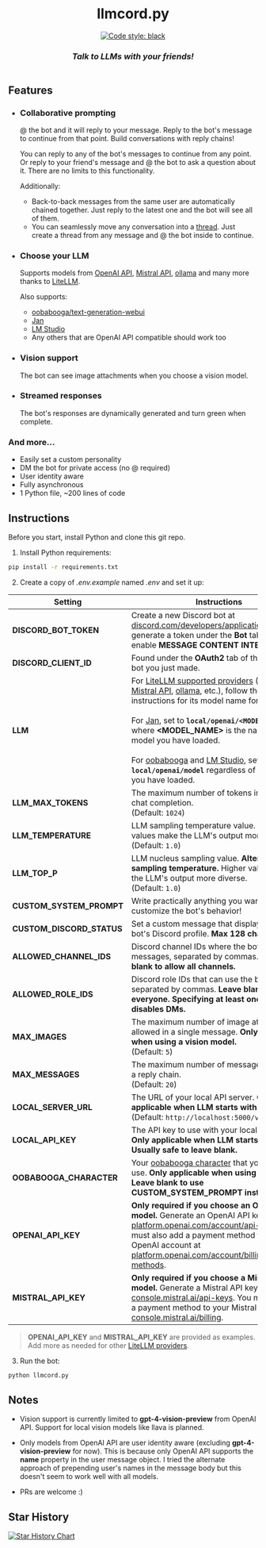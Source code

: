 <h1 align="center">
  llmcord.py
</h1>

<p align="center">
  <a href="https://github.com/psf/black"><img alt="Code style: black" src="https://img.shields.io/badge/code%20style-black-000000.svg"></a>
</p>

<h3 align="center"><i>
  Talk to LLMs with your friends!
</i></h3>

<p align="center">
  <img src="https://github.com/jakobdylanc/discord-llm-chatbot/assets/38699060/a9636e09-c89e-42e9-8690-65d52f8236ea" alt="">
</p>

## Features
- ### Collaborative prompting
  @ the bot and it will reply to your message. Reply to the bot's message to continue from that point. Build conversations with reply chains!
 
  You can reply to any of the bot's messages to continue from any point. Or reply to your friend's message and @ the bot to ask a question about it. There are no limits to this functionality.

  Additionally:
  - Back-to-back messages from the same user are automatically chained together. Just reply to the latest one and the bot will see all of them.
  - You can seamlessly move any conversation into a [thread](https://support.discord.com/hc/en-us/articles/4403205878423-Threads-FAQ). Just create a thread from any message and @ the bot inside to continue.

- ### Choose your LLM
  Supports models from [OpenAI API](https://platform.openai.com/docs/models), [Mistral API](https://mistral.ai/news/la-plateforme), [ollama](https://github.com/ollama/ollama) and many more thanks to [LiteLLM](https://github.com/BerriAI/litellm).

  Also supports:
  - [oobabooga/text-generation-webui](https://github.com/oobabooga/text-generation-webui)
  - [Jan](https://jan.ai)
  - [LM Studio](https://lmstudio.ai)
  - Any others that are OpenAI API compatible should work too

- ### Vision support
  The bot can see image attachments when you choose a vision model.

- ### Streamed responses
  The bot's responses are dynamically generated and turn green when complete.

### And more...
- Easily set a custom personality
- DM the bot for private access (no @ required)
- User identity aware
- Fully asynchronous
- 1 Python file, ~200 lines of code

## Instructions
Before you start, install Python and clone this git repo.

1. Install Python requirements:
```bash
pip install -r requirements.txt
```

2. Create a copy of *.env.example* named *.env* and set it up:

| Setting | Instructions |
| --- | --- |
| **DISCORD_BOT_TOKEN** | Create a new Discord bot at [discord.com/developers/applications](https://discord.com/developers/applications) and generate a token under the **Bot** tab. Also enable **MESSAGE CONTENT INTENT**. |
| **DISCORD_CLIENT_ID** | Found under the **OAuth2** tab of the Discord bot you just made. |
| **LLM** | For [LiteLLM supported providers](https://github.com/BerriAI/litellm?tab=readme-ov-file#supported-providers-docs) ([OpenAI API](https://docs.litellm.ai/docs/providers/openai), [Mistral API](https://docs.litellm.ai/docs/providers/mistral), [ollama](https://docs.litellm.ai/docs/providers/ollama), etc.), follow the LiteLLM instructions for its model name formatting.<br /><br />For [Jan](https://jan.ai), set to **`local/openai/<MODEL_NAME>`** where **<MODEL_NAME>** is the name of the model you have loaded.<br /><br />For [oobabooga](https://github.com/oobabooga/text-generation-webui) and [LM Studio](https://lmstudio.ai), set to **`local/openai/model`** regardless of the model you have loaded. |
| **LLM_MAX_TOKENS** | The maximum number of tokens in the LLM's chat completion.<br />(Default: `1024`) |
| **LLM_TEMPERATURE** | LLM sampling temperature value. Higher values make the LLM's output more random.<br />(Default: `1.0`) |
| **LLM_TOP_P** | LLM nucleus sampling value. **Alternative to sampling temperature.** Higher values make the LLM's output more diverse.<br />(Default: `1.0`) |
| **CUSTOM_SYSTEM_PROMPT** | Write practically anything you want to customize the bot's behavior! |
| **CUSTOM_DISCORD_STATUS** | Set a custom message that displays on the bot's Discord profile. **Max 128 characters.** |
| **ALLOWED_CHANNEL_IDS** | Discord channel IDs where the bot can send messages, separated by commas. **Leave blank to allow all channels.** |
| **ALLOWED_ROLE_IDS** | Discord role IDs that can use the bot, separated by commas. **Leave blank to allow everyone. Specifying at least one role also disables DMs.** |
| **MAX_IMAGES** | The maximum number of image attachments allowed in a single message. **Only applicable when using a vision model.**<br />(Default: `5`) |
| **MAX_MESSAGES** | The maximum number of messages allowed in a reply chain.<br />(Default: `20`) |
| **LOCAL_SERVER_URL** | The URL of your local API server. **Only applicable when LLM starts with `local/`.**<br />(Default: `http://localhost:5000/v1`) |
| **LOCAL_API_KEY** | The API key to use with your local API server. **Only applicable when LLM starts with `local/`. Usually safe to leave blank.** |
| **OOBABOOGA_CHARACTER** | Your [oobabooga character](https://github.com/oobabooga/text-generation-webui/wiki/03-%E2%80%90-Parameters-Tab#character) that you want to use. **Only applicable when using oobabooga. Leave blank to use CUSTOM_SYSTEM_PROMPT instead.** |
| **OPENAI_API_KEY** | **Only required if you choose an OpenAI API model.** Generate an OpenAI API key at [platform.openai.com/account/api-keys](https://platform.openai.com/account/api-keys). You must also add a payment method to your OpenAI account at [platform.openai.com/account/billing/payment-methods](https://platform.openai.com/account/billing/payment-methods).|
| **MISTRAL_API_KEY** | **Only required if you choose a Mistral API model.** Generate a Mistral API key at [console.mistral.ai/api-keys](https://console.mistral.ai/api-keys). You must also add a payment method to your Mistral account at [console.mistral.ai/billing](https://console.mistral.ai/billing).|

> **OPENAI_API_KEY** and **MISTRAL_API_KEY** are provided as examples. Add more as needed for other [LiteLLM providers](https://docs.litellm.ai/docs/providers).

3. Run the bot:
```bash
python llmcord.py
```

## Notes
- Vision support is currently limited to **gpt-4-vision-preview** from OpenAI API. Support for local vision models like llava is planned.

- Only models from OpenAI API are user identity aware (excluding **gpt-4-vision-preview** for now). This is because only OpenAI API supports the **name** property in the user message object. I tried the alternate approach of prepending user's names in the message body but this doesn't seem to work well with all models.

- PRs are welcome :)

## Star History
<a href="https://star-history.com/#jakobdylanc/discord-llm-chatbot&Date">
  <picture>
    <source media="(prefers-color-scheme: dark)" srcset="https://api.star-history.com/svg?repos=jakobdylanc/discord-llm-chatbot&type=Date&theme=dark" />
    <source media="(prefers-color-scheme: light)" srcset="https://api.star-history.com/svg?repos=jakobdylanc/discord-llm-chatbot&type=Date" />
    <img alt="Star History Chart" src="https://api.star-history.com/svg?repos=jakobdylanc/discord-llm-chatbot&type=Date" />
  </picture>
</a>
